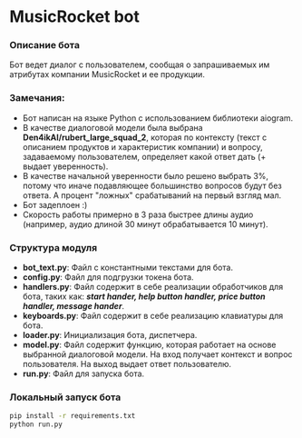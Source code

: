 # MusicRocket bot




### Описание бота

Бот ведет диалог с пользователем, сообщая о запрашиваемых им атрибутах компании MusicRocket и ее продукции.


### Замечания:

- Бот написан на языке Python с использованием библиотеки aiogram.
- В качестве диалоговой модели была выбрана **Den4ikAI/rubert_large_squad_2**, которая по контексту (текст с описанием продуктов и характеристик компании) и вопросу, задаваемому пользователем, определяет какой ответ дать (+ выдает уверенность).
- В качестве начальной уверенности было решено выбрать 3%, потому что иначе подавляющее большинство вопросов будут без ответа. А процент "ложных" срабатываний на первый взгляд мал.
- Бот задеплоен :)
- Скорость работы примерно в 3 раза быстрее длины аудио (например, аудио длиной 30 минут обрабатывается 10 минут).

### Структура модуля

- **bot_text.py**: Файл с константными текстами для бота.
- **config.py**: Файл для подгрузки токена бота.
- **handlers.py**: Файл содержит в себе реализации обработчиков для бота, таких как: ___start hander, help button handler, price button handler, message hander___.
- **keyboards.py**: Файл содержит в себе реализацию клавиатуры для бота.
- **loader.py**: Инициализация бота, диспетчера.
- **model.py**: Файл содержит функцию, которая работает на основе выбранной диалоговой модели. На вход получает контекст и вопрос пользователя. На выход выдает ответ пользователю. 
- **run.py**: Файл для запуска бота.

### Локальный запуск бота

```bash
pip install -r requirements.txt
python run.py
```



